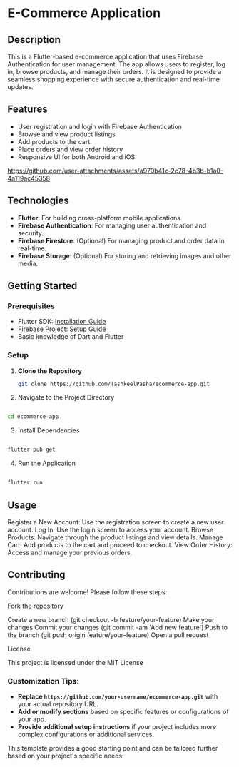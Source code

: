 # E-Commerce Application

## Description

This is a Flutter-based e-commerce application that uses Firebase Authentication for user management. The app allows users to register, log in, browse products, and manage their orders. It is designed to provide a seamless shopping experience with secure authentication and real-time updates.

## Features

- User registration and login with Firebase Authentication
- Browse and view product listings
- Add products to the cart
- Place orders and view order history
- Responsive UI for both Android and iOS




https://github.com/user-attachments/assets/a970b41c-2c78-4b3b-b1a0-4a119ac45358




## Technologies

- **Flutter**: For building cross-platform mobile applications.
- **Firebase Authentication**: For managing user authentication and security.
- **Firebase Firestore**: (Optional) For managing product and order data in real-time.
- **Firebase Storage**: (Optional) For storing and retrieving images and other media.

## Getting Started

### Prerequisites

- Flutter SDK: [Installation Guide](https://flutter.dev/docs/get-started/install)
- Firebase Project: [Setup Guide](https://firebase.google.com/docs/web/setup)
- Basic knowledge of Dart and Flutter

### Setup

1. **Clone the Repository**

   ```bash
   git clone https://github.com/TashkeelPasha/ecommerce-app.git
    ```

2. Navigate to the Project Directory

  ```bash

  cd ecommerce-app
  ```

3. Install Dependencies

  ```bash

  flutter pub get
  ```

4. Run the Application

  ```bash

  flutter run
  ```

## Usage

Register a New Account: Use the registration screen to create a new user account.
Log In: Use the login screen to access your account.
Browse Products: Navigate through the product listings and view details.
Manage Cart: Add products to the cart and proceed to checkout.
View Order History: Access and manage your previous orders.

## Contributing

Contributions are welcome! Please follow these steps:

Fork the repository

Create a new branch (git checkout -b feature/your-feature)
Make your changes
Commit your changes (git commit -am 'Add new feature')
Push to the branch (git push origin feature/your-feature)
Open a pull request

License

This project is licensed under the MIT License 



### Customization Tips:
- **Replace `https://github.com/your-username/ecommerce-app.git`** with your actual repository URL.
- **Add or modify sections** based on specific features or configurations of your app.
- **Provide additional setup instructions** if your project includes more complex configurations or additional services.

This template provides a good starting point and can be tailored further based on your project's specific needs.

